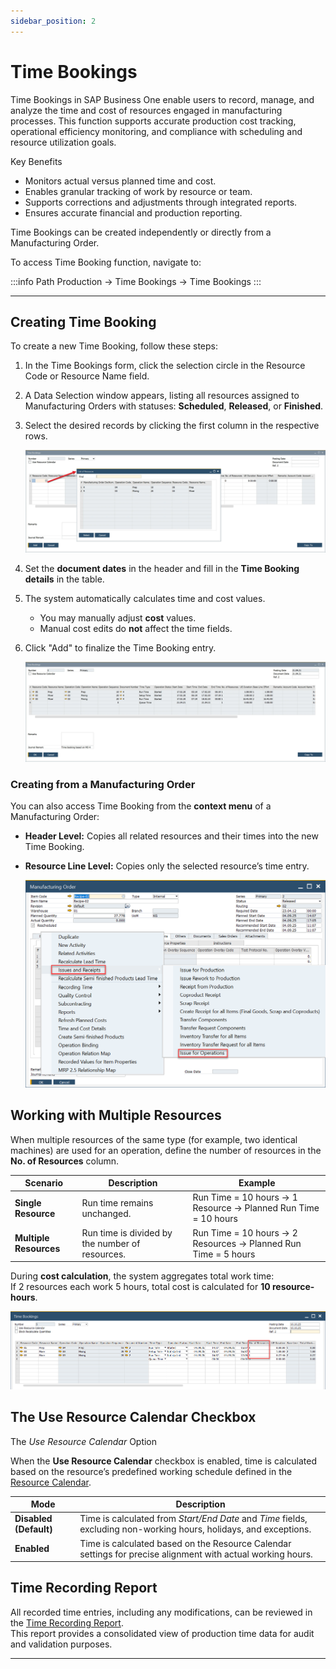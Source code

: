 ```yaml
---
sidebar_position: 2
---
```


# Time Bookings

Time Bookings in SAP Business One enable users to record, manage, and analyze the time and cost of resources engaged in manufacturing processes. This function supports accurate production cost tracking, operational efficiency monitoring, and compliance with scheduling and resource utilization goals.

Key Benefits

- Monitors actual versus planned time and cost.
- Enables granular tracking of work by resource or team.
- Supports corrections and adjustments through integrated reports.
- Ensures accurate financial and production reporting.

Time Bookings can be created independently or directly from a Manufacturing Order.

To access Time Booking function, navigate to:

:::info Path
    Production → Time Bookings → Time Bookings
:::

---

## Creating Time Booking

To create a new Time Booking, follow these steps:

1. In the Time Bookings form, click the selection circle in the Resource Code or Resource Name field.
2. A Data Selection window appears, listing all resources assigned to Manufacturing Orders with statuses: **Scheduled**, **Released**, or **Finished**.
3. Select the desired records by clicking the first column in the respective rows.

    ![Creating Time Bookings](./media/time-bookings/time-booking-list-of-resources.webp)

4. Set the **document dates** in the header and fill in the **Time Booking details** in the table.
5. The system automatically calculates time and cost values.  
    - You may manually adjust **cost** values.  
    - Manual cost edits do **not** affect the time fields.
6. Click "Add" to finalize the Time Booking entry.

    ![Time Bookings](./media/time-bookings/time-booking-added.webp)

### Creating from a Manufacturing Order

You can also access Time Booking from the **context menu** of a Manufacturing Order:

- **Header Level:** Copies all related resources and their times into the new Time Booking.
- **Resource Line Level:** Copies only the selected resource’s time entry.

    ![Manufacturing Order Recording Time](./media/time-bookings/manufacturing-order-recording-time-timebookings.webp)

## Working with Multiple Resources

When multiple resources of the same type (for example, two identical machines) are used for an operation, define the number of resources in the **No. of Resources** column.

| Scenario | Description | Example |
|-----------|--------------|----------|
| **Single Resource** | Run time remains unchanged. | Run Time = 10 hours → 1 Resource → Planned Run Time = 10 hours |
| **Multiple Resources** | Run time is divided by the number of resources. | Run Time = 10 hours → 2 Resources → Planned Run Time = 5 hours |

During **cost calculation**, the system aggregates total work time:  
If 2 resources each work 5 hours, total cost is calculated for **10 resource-hours**.

![Time Bookings](./media/time-bookings/time-bookings-no-of-resources.webp)

## The Use Resource Calendar Checkbox

The *Use Resource Calendar* Option

When the **Use Resource Calendar** checkbox is enabled, time is calculated based on the resource’s predefined working schedule defined in the [Resource Calendar](../../scheduling/resource-calendar.md).

| Mode | Description |
|------|--------------|
| **Disabled (Default)** | Time is calculated from *Start/End Date* and *Time* fields, excluding non-working hours, holidays, and exceptions. |
| **Enabled** | Time is calculated based on the Resource Calendar settings for precise alignment with actual working hours. |


## Time Recording Report

All recorded time entries, including any modifications, can be reviewed in the [Time Recording Report](time-corrections.md#time-recording-report).  
This report provides a consolidated view of production time data for audit and validation purposes.

---

